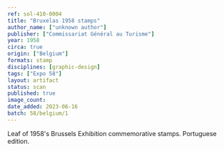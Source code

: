 ```yaml
---
ref: sol-410-0004
title: "Bruxelas 1958 stamps"
author_name: ["unknown author"]
publisher: ["Commissariat Général au Turisme"]
year: 1958
circa: true
origin: ["Belgium"]
formats: stamp
disciplines: [graphic-design]
tags: ["Expo 58"]
layout: artifact
status: scan
published: true
image_count:
date_added: 2023-06-16
batch: 58/belgium/1
---
```


Leaf of 1958's Brussels Exhibition commemorative stamps. Portuguese edition.
